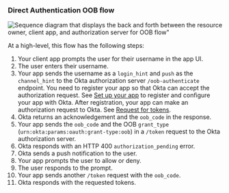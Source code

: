 ### Direct Authentication OOB flow

<div class="full">

![Sequence diagram that displays the back and forth between the resource owner, client app, and authorization server for OOB flow"](/img/authorization/oauth-oob-grant-flow.png)

</div>

<!-- Source for image. Generated using http://www.plantuml.com/plantuml/uml/

skinparam monochrome true
actor "User" as user
participant "Client App (Your app)" as client
participant "Authorization Server (Okta) " as okta

autonumber "<b>#."
client -> user: Prompts user for username
user -> client: Enters username
client -> okta: Sends OOB authentication request to /oob-authenticate
okta -> client: Acknowledges and sends oob_code
client -> okta: Sends oob_code and grant_type in /token request
okta -> client: Responds with authorization_pending
okta -> user: Sends push notification to user
client -> user: Prompts user to respond
user -> client: Responds to prompt
client -> okta: Polls /token endpoint with oob_code
okta -> client: Responds with access token (optionally refresh token)

-->

At a high-level, this flow has the following steps:

1. Your client app prompts the user for their username in the app UI.
1. The user enters their username.
1. Your app sends the username as a `login_hint` and `push` as the `channel_hint` to the Okta authorization server `/oob-authenticate` endpoint.
    You need to register your app so that Okta can accept the authorization request. See [Set up your app](#set-up-your-app) to register and configure your app with Okta. After registration, your app can make an authorization request to Okta. See [Request for tokens](#request-for-tokens).
1. Okta returns an acknowledgement and the `oob_code` in the response.
1. Your app sends the `oob_code` and the OOB `grant_type` (`urn:okta:params:oauth:grant-type:oob`) in a `/token` request to the Okta authorization server.
1. Okta responds with an HTTP 400 `authorization_pending` error.
1. Okta sends a push notification to the user.
1. Your app prompts the user to allow or deny.
1. The user responds to the prompt.
1. Your app sends another `/token` request with the `oob_code`.
1. Okta responds with the requested tokens.
